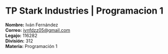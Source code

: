 # TP Stark Industries | Programacion 1

**Nombre:** Iván Fernández  
**Correo:** ivnfdzz05@gmail.com  
**Legajo:** 116282  
**División:** 312  
**Materia:** Programación 1
